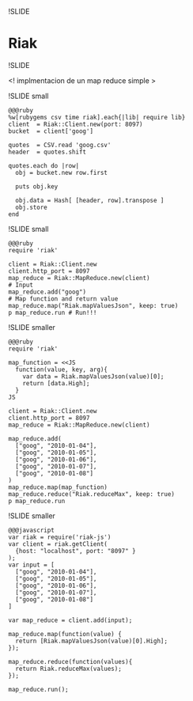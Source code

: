 !SLIDE

# Riak

!SLIDE

<! implmentacion de un map reduce simple >

!SLIDE small

    @@@ruby
    %w[rubygems csv time riak].each{|lib| require lib}
    client  = Riak::Client.new(port: 8097)
    bucket  = client['goog']

    quotes  = CSV.read 'goog.csv'
    header  = quotes.shift

    quotes.each do |row|
      obj = bucket.new row.first

      puts obj.key

      obj.data = Hash[ [header, row].transpose ]
      obj.store
    end

!SLIDE small

    @@@ruby
    require 'riak'

    client = Riak::Client.new
    client.http_port = 8097
    map_reduce = Riak::MapReduce.new(client)
    # Input
    map_reduce.add("goog")
    # Map function and return value
    map_reduce.map("Riak.mapValuesJson", keep: true)
    p map_reduce.run # Run!!!

!SLIDE smaller

    @@@ruby
    require 'riak'

    map_function = <<JS
      function(value, key, arg){
        var data = Riak.mapValuesJson(value)[0];
        return [data.High];
      }
    JS

    client = Riak::Client.new
    client.http_port = 8097
    map_reduce = Riak::MapReduce.new(client)

    map_reduce.add(
      ["goog", "2010-01-04"],
      ["goog", "2010-01-05"],
      ["goog", "2010-01-06"],
      ["goog", "2010-01-07"],
      ["goog", "2010-01-08"]
    )
    map_reduce.map(map_function)
    map_reduce.reduce("Riak.reduceMax", keep: true)
    p map_reduce.run

!SLIDE smaller

    @@@javascript
    var riak = require('riak-js')
    var client = riak.getClient(
      {host: "localhost", port: "8097" }
    );
    var input = [
      ["goog", "2010-01-04"],
      ["goog", "2010-01-05"],
      ["goog", "2010-01-06"],
      ["goog", "2010-01-07"],
      ["goog", "2010-01-08"]
    ]

    var map_reduce = client.add(input);

    map_reduce.map(function(value) {
      return [Riak.mapValuesJson(value)[0].High];
    });

    map_reduce.reduce(function(values){
      return Riak.reduceMax(values);
    });

    map_reduce.run();
